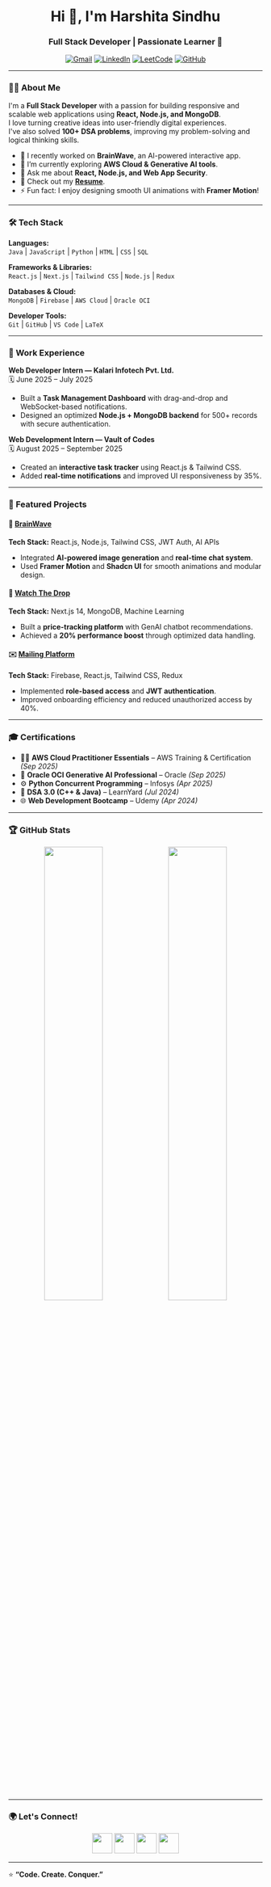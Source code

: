 <h1 align="center">Hi 👋, I'm Harshita Sindhu</h1>
<h3 align="center">Full Stack Developer | Passionate Learner 🚀</h3>

<p align="center">
  <a href="mailto:harshitasindhu5120@gmail.com"><img src="https://img.shields.io/badge/Gmail-D14836?logo=gmail&logoColor=white" alt="Gmail"/></a>
  <a href="https://www.linkedin.com/in/harshita-sindhu-a90069360"><img src="https://img.shields.io/badge/LinkedIn-0077B5?logo=linkedin&logoColor=white" alt="LinkedIn"/></a>
  <a href="https://leetcode.com/u/harshita_sindhu"><img src="https://img.shields.io/badge/LeetCode-FFA116?logo=leetcode&logoColor=white" alt="LeetCode"/></a>
  <a href="https://github.com/HarshitaSindhu"><img src="https://img.shields.io/badge/GitHub-100000?logo=github&logoColor=white" alt="GitHub"/></a>
</p>

---

### 👩‍💻 About Me  
I'm a **Full Stack Developer** with a passion for building responsive and scalable web applications using **React, Node.js, and MongoDB**.  
I love turning creative ideas into user-friendly digital experiences.  
I've also solved **100+ DSA problems**, improving my problem-solving and logical thinking skills.

- 🔭 I recently worked on **BrainWave**, an AI-powered interactive app.
- 🌱 I’m currently exploring **AWS Cloud & Generative AI tools**.
- 💬 Ask me about **React, Node.js, and Web App Security**.
- 📄 Check out my **[Resume](https://drive.google.com/file/d/1yz4bDwOhsBX4DCjE9yBvhGDSFhEEQZ2x/view?usp=sharing)**.
- ⚡ Fun fact: I enjoy designing smooth UI animations with **Framer Motion**!

---

### 🛠️ Tech Stack

**Languages:**  
`Java` | `JavaScript` | `Python` | `HTML` | `CSS` | `SQL`

**Frameworks & Libraries:**  
`React.js` | `Next.js` | `Tailwind CSS` | `Node.js` | `Redux`

**Databases & Cloud:**  
`MongoDB` | `Firebase` | `AWS Cloud` | `Oracle OCI`

**Developer Tools:**  
`Git` | `GitHub` | `VS Code` | `LaTeX`

---

### 💼 Work Experience

**Web Developer Intern — Kalari Infotech Pvt. Ltd.**  
🗓 June 2025 – July 2025  
- Built a **Task Management Dashboard** with drag-and-drop and WebSocket-based notifications.  
- Designed an optimized **Node.js + MongoDB backend** for 500+ records with secure authentication.  

**Web Development Intern — Vault of Codes**  
🗓 August 2025 – September 2025  
- Created an **interactive task tracker** using React.js & Tailwind CSS.  
- Added **real-time notifications** and improved UI responsiveness by 35%.

---

### 🚀 Featured Projects

#### 🧠 [BrainWave](https://brainwavyy-seven.vercel.app/)
**Tech Stack:** React.js, Node.js, Tailwind CSS, JWT Auth, AI APIs  
- Integrated **AI-powered image generation** and **real-time chat system**.  
- Used **Framer Motion** and **Shadcn UI** for smooth animations and modular design.  

#### 💸 [Watch The Drop](https://watch-the-drop-v2.vercel.app/)
**Tech Stack:** Next.js 14, MongoDB, Machine Learning  
- Built a **price-tracking platform** with GenAI chatbot recommendations.  
- Achieved a **20% performance boost** through optimized data handling.

#### ✉️ [Mailing Platform](https://fir-e8842.web.app/)
**Tech Stack:** Firebase, React.js, Tailwind CSS, Redux  
- Implemented **role-based access** and **JWT authentication**.  
- Improved onboarding efficiency and reduced unauthorized access by 40%.

---

### 🎓 Certifications
- 🧑‍💻 **AWS Cloud Practitioner Essentials** – AWS Training & Certification *(Sep 2025)*  
- 🤖 **Oracle OCI Generative AI Professional** – Oracle *(Sep 2025)*  
- ⚙️ **Python Concurrent Programming** – Infosys *(Apr 2025)*  
- 🧠 **DSA 3.0 (C++ & Java)** – LearnYard *(Jul 2024)*  
- 🌐 **Web Development Bootcamp** – Udemy *(Apr 2024)*  

---

### 🏆 GitHub Stats

<p align="center">
  <img width="48%" src="https://github-readme-stats.vercel.app/api?username=HarshitaSindhu&show_icons=true&theme=radical" />
  <img width="48%" src="https://github-readme-streak-stats.herokuapp.com/?user=HarshitaSindhu&theme=radical" />
</p>

---

### 🌍 Let's Connect!
<p align="center">
  <a href="mailto:harshitasindhu5120@gmail.com"><img src="https://img.icons8.com/color/48/000000/gmail-new.png" width="40"/></a>
  <a href="https://www.linkedin.com/in/harshita-sindhu-a90069360"><img src="https://img.icons8.com/color/48/000000/linkedin.png" width="40"/></a>
  <a href="https://leetcode.com/u/harshita_sindhu"><img src="https://img.icons8.com/external-tal-revivo-color-tal-revivo/48/000000/external-level-up-your-coding-skills-and-quickly-land-a-job-logo-color-tal-revivo.png" width="40"/></a>
  <a href="https://github.com/HarshitaSindhu"><img src="https://img.icons8.com/glyph-neue/48/ffffff/github.png" width="40"/></a>
</p>

---

⭐ **“Code. Create. Conquer.”**
